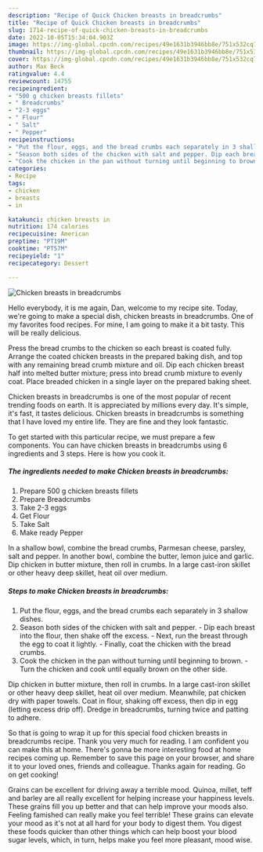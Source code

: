 ```yaml
---
description: "Recipe of Quick Chicken breasts in breadcrumbs"
title: "Recipe of Quick Chicken breasts in breadcrumbs"
slug: 1714-recipe-of-quick-chicken-breasts-in-breadcrumbs
date: 2022-10-05T15:34:04.903Z
image: https://img-global.cpcdn.com/recipes/49e1631b3946bb8e/751x532cq70/chicken-breasts-in-breadcrumbs-recipe-main-photo.jpg
thumbnail: https://img-global.cpcdn.com/recipes/49e1631b3946bb8e/751x532cq70/chicken-breasts-in-breadcrumbs-recipe-main-photo.jpg
cover: https://img-global.cpcdn.com/recipes/49e1631b3946bb8e/751x532cq70/chicken-breasts-in-breadcrumbs-recipe-main-photo.jpg
author: Max Beck
ratingvalue: 4.4
reviewcount: 14755
recipeingredient:
- "500 g chicken breasts fillets"
- " Breadcrumbs"
- "2-3 eggs"
- " Flour"
- " Salt"
- " Pepper"
recipeinstructions:
- "Put the flour, eggs, and the bread crumbs each separately in 3 shallow dishes."
- "Season both sides of the chicken with salt and pepper. Dip each breast into the flour, then shake off the excess. Next, run the breast through the egg to coat it lightly. Finally, coat the chicken with the bread crumbs."
- "Cook the chicken in the pan without turning until beginning to brown. Turn the chicken and cook until equally brown on the other side."
categories:
- Recipe
tags:
- chicken
- breasts
- in

katakunci: chicken breasts in 
nutrition: 174 calories
recipecuisine: American
preptime: "PT19M"
cooktime: "PT57M"
recipeyield: "1"
recipecategory: Dessert

---
```



![Chicken breasts in breadcrumbs](https://img-global.cpcdn.com/recipes/49e1631b3946bb8e/751x532cq70/chicken-breasts-in-breadcrumbs-recipe-main-photo.jpg)

Hello everybody, it is me again, Dan, welcome to my recipe site. Today, we're going to make a special dish, chicken breasts in breadcrumbs. One of my favorites food recipes. For mine, I am going to make it a bit tasty. This will be really delicious.

Press the bread crumbs to the chicken so each breast is coated fully. Arrange the coated chicken breasts in the prepared baking dish, and top with any remaining bread crumb mixture and oil. Dip each chicken breast half into melted butter mixture; press into bread crumb mixture to evenly coat. Place breaded chicken in a single layer on the prepared baking sheet.

Chicken breasts in breadcrumbs is one of the most popular of recent trending foods on earth. It is appreciated by millions every day. It's simple, it's fast, it tastes delicious. Chicken breasts in breadcrumbs is something that I have loved my entire life. They are fine and they look fantastic.


To get started with this particular recipe, we must prepare a few components. You can have chicken breasts in breadcrumbs using 6 ingredients and 3 steps. Here is how you cook it.

<!--inarticleads1-->

##### The ingredients needed to make Chicken breasts in breadcrumbs:

1. Prepare 500 g chicken breasts fillets
1. Prepare  Breadcrumbs
1. Take 2-3 eggs
1. Get  Flour
1. Take  Salt
1. Make ready  Pepper


In a shallow bowl, combine the bread crumbs, Parmesan cheese, parsley, salt and pepper. In another bowl, combine the butter, lemon juice and garlic. Dip chicken in butter mixture, then roll in crumbs. In a large cast-iron skillet or other heavy deep skillet, heat oil over medium. 

<!--inarticleads2-->

##### Steps to make Chicken breasts in breadcrumbs:

1. Put the flour, eggs, and the bread crumbs each separately in 3 shallow dishes.
1. Season both sides of the chicken with salt and pepper. - Dip each breast into the flour, then shake off the excess. - Next, run the breast through the egg to coat it lightly. - Finally, coat the chicken with the bread crumbs.
1. Cook the chicken in the pan without turning until beginning to brown. - Turn the chicken and cook until equally brown on the other side.


Dip chicken in butter mixture, then roll in crumbs. In a large cast-iron skillet or other heavy deep skillet, heat oil over medium. Meanwhile, pat chicken dry with paper towels. Coat in flour, shaking off excess, then dip in egg (letting excess drip off). Dredge in breadcrumbs, turning twice and patting to adhere. 

So that is going to wrap it up for this special food chicken breasts in breadcrumbs recipe. Thank you very much for reading. I am confident you can make this at home. There's gonna be more interesting food at home recipes coming up. Remember to save this page on your browser, and share it to your loved ones, friends and colleague. Thanks again for reading. Go on get cooking!

Grains can be excellent for driving away a terrible mood. Quinoa, millet, teff and barley are all really excellent for helping increase your happiness levels. These grains fill you up better and that can help improve your moods also. Feeling famished can really make you feel terrible! These grains can elevate your mood as it's not at all hard for your body to digest them. You digest these foods quicker than other things which can help boost your blood sugar levels, which, in turn, helps make you feel more pleasant, mood wise.
